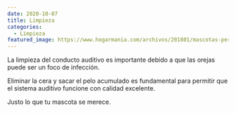 ```yaml
---
date: 2020-10-07
title: Limpieza
categories:
  - Limpieza
featured_image: https://www.hogarmania.com/archivos/201801/mascotas-perros-limpiar-orejas-848x477x80xX.jpg
---
```


La limpieza del conducto auditivo es importante debido a que las orejas puede ser un foco de infección. 

Eliminar la cera y sacar el pelo acumulado es fundamental para permitir que el sistema auditivo funcione con calidad excelente.

Justo lo que tu mascota se merece.


